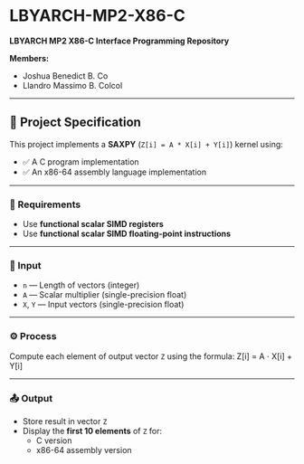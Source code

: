 # LBYARCH-MP2-X86-C

**LBYARCH MP2 X86-C Interface Programming Repository**

**Members:**  
- Joshua Benedict B. Co  
- Llandro Massimo B. Colcol

---

## 📌 Project Specification

This project implements a **SAXPY** (`Z[i] = A * X[i] + Y[i]`) kernel using:

- ✅ A C program implementation  
- ✅ An x86-64 assembly language implementation  

---

### 🔧 Requirements

- Use **functional scalar SIMD registers**
- Use **functional scalar SIMD floating-point instructions**

---

### 🧮 Input

- `n` — Length of vectors (integer)
- `A` — Scalar multiplier (single-precision float)
- `X`, `Y` — Input vectors (single-precision float)

---

### ⚙️ Process

Compute each element of output vector `Z` using the formula: Z[i] = A ⋅ X[i] + Y[i]

---

### 📤 Output

- Store result in vector `Z`
- Display the **first 10 elements** of `Z` for:
  - C version
  - x86-64 assembly version
